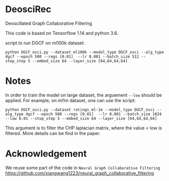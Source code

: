 # DeosciRec
Deoscillated Graph Collaborative Filtering

This code is based on Tensorflow 1.14 and python 3.6.

script to run DGCF on ml100k dataset:
```
python DGCF_osci.py --dataset ml100k --model_type DGCF_osci --alg_type dgcf --epoch 500 --regs [0.01]  --lr 0.001 --batch_size 512 --stop_step 5 --embed_size 64 --layer_size [64,64,64,64]
```

# Notes
In order to train the model on large dataset, the arguement ``--low`` should be applied. For example, on ml1m dataset, one can use the script:
```
python DGCF_osci.py --dataset ratings_ml-1m --model_type DGCF_osci --alg_type dgcf --epoch 500 --regs [0.01]  --lr 0.001 --batch_size 1024 --low 0.01 --stop_step 5 --embed_size 64 --layer_size [64,64,64,64]
```

This argument is to filter the CHP laplacian matrix, where the value < low is filtered. More details can be find in the paper. 

# Acknowledgement
We reuse some part of the code in ``Neural Graph Collaborative Filtering`` <https://github.com/xiangwang1223/neural_graph_collaborative_filtering>
